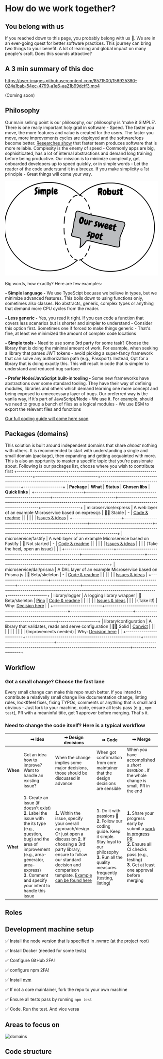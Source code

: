 # How do we work together?

## You belong with us

If you reached down to this page, you probably belong with us 💜. We are in an ever-going quest for better software practices. This journey can bring two things to your benefit: A lot of learning and global impact on many people's craft. Does this sounds attractive? 

## A 3 min summary of this doc

https://user-images.githubusercontent.com/8571500/156925380-024a1bab-54ec-4799-a1e6-aa21b99dcff3.mp4

(Coming soon)

## Philosophy

Our main selling point is our philosophy, our philosophy is 'make it SIMPLE'. There is one really important holy grail in software - Speed. The faster you move, the more features and value is created for the users. The faster you move, more improvements cycles are deployed and the software/ops become better. [Researches show](https://puppet.com/resources/report/2020-state-of-devops-report) that faster team produces software that is more reliable. Complexity is the enemy of speed - Commonly apps are big, sophisiticated, has a lot of internal abstractions and demand long training before being productive. Our mission is to minimize complexity, get onboarded developers up to speed quickly, or in simple words - Let the reader of the code understand it in a breeze. If you make simplicity a 1st principle - Great things will come your way.

![The sweet spot](/docs/images/balance.png)

Big words, how exactly? Here are few examples:

**- Simple language -** We use TypeScipt becuase we believe in types, but we minimize advanced features. This boils down to using functions only, sometimes also classes. No abstracts, generic, complex types or anything that demand more CPU cycles from the reader. 

**- Less generic -** Yes, you read it right. If you can code a function that covers less scenarios but is shorter and simpler to understand - Consider this option first. Sometimes one if forced to make things generic - That's fine, at least we minimized the amount of complex code locations

**- Simple tools -** Need to use some 3rd party for some task? Choose the library that is doing the minimal amount of work. For example, when seeking a library that parses JWT tokens - avoid picking a super-fancy framework that can solve any authorization path (e.g., Passport). Instead, Opt for a library that is doing exactly this. This will result in code that is simpler to understand and reduced bug surface

**- Prefer Node/JavaScript built-in tooling -** Some new frameworks have abstractions over some standard tooling. They have their way of defining modules, libraries and others which demand learning one more concept and being exposed to unneccessary layer of bugs. Our preferred way is the vanila way, if it's part of JavaScript/Node - We use it. For example, should we need to group a bunch of files as a logical modules - We use ESM to export the relevant files and functions

[Our full coding guide will come here soon](./docs/coding-guide.MD)

## Packages (domains)

This solution is built around independent domains that share _almost_ nothing with others. It is recommended to start with understanding a single and small domain (package), then expanding and getting acquainted with more. This is also an opprtunity to master a specific topic that you're passionate about. Following is our packages list, choose where you wish to contribute first
+-------------------------+-----------------------------------------------------------+--------------------------------+-------------------------------------------------------------------------------------------------------------------+--------------------+
| **Package**             | **What**                                                  | **Status**                     | **Chosen libs**                                                                                                   | **Quick links**    |
+-------------------------+-----------------------------------------------------------+--------------------------------+-------------------------------------------------------------------------------------------------------------------+--------------------+
| microservice/express    | A web layer of an example Microservice based on expressjs | 🧓🏽 Stable                      | -                                                                                                                 | [Code & readme]()  |
|                         |                                                           |                                |                                                                                                                   | [Issues & ideas]() |
+-------------------------+-----------------------------------------------------------+--------------------------------+-------------------------------------------------------------------------------------------------------------------+--------------------+
| microservice/fastify    | A web layer of an example Microservice based on Fastify   | 🐣 Not started                  | -                                                                                                                 | [Code & readme]()  |
|                         |                                                           |                                |                                                                                                                   | [Issues & ideas]() |
|                         |                                                           | (Take the heel, open an issue) |                                                                                                                   |                    |
+-------------------------+-----------------------------------------------------------+--------------------------------+-------------------------------------------------------------------------------------------------------------------+--------------------+
| microservice/dal/prisma | A DAL layer of an example Microservice based on Prisma.js | 🐥 Beta/skeleton                | -                                                                                                                 | [Code & readme]()  |
|                         |                                                           |                                |                                                                                                                   | [Issues & ideas]() |
+-------------------------+-----------------------------------------------------------+--------------------------------+-------------------------------------------------------------------------------------------------------------------+--------------------+
| library/logger          | A logging library wrapper                                 | 🐥 Beta/skeleton                | [Pino](https://github.com/pinojs/pino)                                                                            | [Code & readme]()  |
|                         |                                                           |                                |                                                                                                                   | [Issues & ideas]() |
|                         |                                                           | (Take it!)                     | Why: [Decision here]()                                                                                            |                    |
+-------------------------+-----------------------------------------------------------+--------------------------------+-------------------------------------------------------------------------------------------------------------------+--------------------+
| library/configuration   | A library that validates, reads and serve configuration   | 🧒🏻 Solid                       | [Convict](https://www.npmjs.com/package/convict)                                                                  |                    |
|                         |                                                           |                                |                                                                                                                   |                    |
|                         |                                                           | (Improvements needed)          | Why: [Decision here](https://github.com/bestpractices/practica/blob/main/docs/decisions/configuration-library.MD) |                    |
+-------------------------+-----------------------------------------------------------+--------------------------------+-------------------------------------------------------------------------------------------------------------------+--------------------+

## Workflow

### Got a small change? Choose the fast lane

Every small change can make this repo much better. If you intend to contribute a relativelly small change like documentation change, linting rules, look&feel fixes, fixing TYPOs, comments or anything that is small and obvious - Just fork to your machine, code, ensure all tests pass (e.g., `npm test`), PR with a meaninful title, get **1** approver before merging. That's it.

### Need to change the code itself? Here is a typical workflow

|          	| **➡️ Idea**                                                                                                                                                                                                                                            	| **➡ Design decisions**                                                                                                                                                                                                                                                   	| **➡ Code**                                                                                                                                                                                	| **➡️ Merge**                                                                                                                                                                                                                                        	|
|----------	|-------------------------------------------------------------------------------------------------------------------------------------------------------------------------------------------------------------------------------------------------------	|--------------------------------------------------------------------------------------------------------------------------------------------------------------------------------------------------------------------------------------------------------------------------	|-------------------------------------------------------------------------------------------------------------------------------------------------------------------------------------------	|----------------------------------------------------------------------------------------------------------------------------------------------------------------------------------------------------------------------------------------------------	|
| **When** 	| Got an idea how to improve? Want to handle an existing issue?                                                                                                                                                                                         	| When the change implies some major decisions, those should be discussed in advance                                                                                                                                                                                       	| When got confirmation from core maintainer that the design decisions are sensible                                                                                                         	| When you have accomplished a *short iteration* . If the whole change is small, PR in the end                                                                                                                                                       	|
| **What** 	| **1.** Create an issue (if doesn't exist) <br/>  **2.** Label the issue with the its type (e.g., question, bug) and the area of improvement (e.g., area-generator, area-express)  <br/>   **3.** Comment and specify your intent to handle this issue 	| **1.** Within the issue, specify your overall approach/design. Or just open a discussion **2.** If choosing a 3rd party library, ensure to follow our standard decision and comparison template. [Example can be found here](./docs/decisions/configuration-library.MD)  	| **1.** Do it with passions 💜 <br/>  **2.** Follow our coding guide. Keep it simple. Stay loyal to our philosophy <br/>  **3.** Run all the quality measures frequently (testing, linting) 	| **1.** Share your progress early by submit a [work in progress PR](https://github.blog/2019-02-14-introducing-draft-pull-requests/) <br/>  **2.** Ensure all CI checks pass (e.g., testing) <br/>  **3.** Get at least one approval before merging 	|

## Roles

## Development machine setup

✅ Install the node version that is specified in .nvmrc (at the project root)

✅ Install Docker (needed for some tests)

✅ Configure GitHub 2FA!

✅ configure npm 2FA!

✅ Install [nvm](https://github.com/nvm-sh/nvm#installing-and-updating)

✅ If not a core maintainer, fork the repo to your own machine

✅ Ensure all tests pass by running `npm test`

✅ Code. Run the test. And vice versa

## Areas to focus on

![domains](https://user-images.githubusercontent.com/8571500/157631757-849584a3-1701-4248-8516-a7d60066089c.png)



## Code structure

